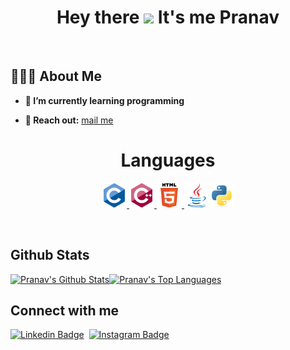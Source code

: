 <h1 align="center">Hey there <img src="https://raw.githubusercontent.com/MartinHeinz/MartinHeinz/master/wave.gif" width="30px"> It's me Pranav</h1> 

<br/>

## 🧍🏻‍♂️ About Me

- **🌱 I’m currently learning programming** 

- **📩 Reach out:** <a href="mailto:pranavpratheep25@gmail.com">mail me</a><br>

## <h1 align="center">Languages</h1>
<p align="center"> <a href="https://www.cprogramming.com/" target="_blank" rel="noreferrer"> <img src="https://raw.githubusercontent.com/devicons/devicon/master/icons/c/c-original.svg" alt="c" width="40" height="40"/> </a> <a href="https://www.w3schools.com/cpp/" target="_blank" rel="noreferrer"> <img src="https://raw.githubusercontent.com/devicons/devicon/master/icons/cplusplus/cplusplus-original.svg" alt="cplusplus" width="40" height="40"/> </a> <a href="https://www.w3.org/html/" target="_blank" rel="noreferrer"> <img src="https://raw.githubusercontent.com/devicons/devicon/master/icons/html5/html5-original-wordmark.svg" alt="html5" width="40" height="40"/> </a> <a href="https://www.java.com" target="_blank" rel="noreferrer"> <img src="https://raw.githubusercontent.com/devicons/devicon/master/icons/java/java-original.svg" alt="java" width="40" height="40"/><img src="https://raw.githubusercontent.com/devicons/devicon/master/icons/python/python-original.svg" alt="python" width="40" height="40"/> </a> </p>
<br/>

## Github Stats

  <a href="https://github.com/pranavpratheep/github-readme-stats"><img alt="Pranav's Github Stats" src="https://github-readme-stats.vercel.app/api?username=pranavpratheep&show_icons=true&count_private=true&theme=react&hide_border=true&bg_color=0D1117"/></a><a href="https://github.com/pranavpratheep/github-readme-stats"><img alt="Pranav's Top Languages" src="https://github-readme-stats.vercel.app/api/top-langs/?username=pranavpratheep&langs_count=8&count_private=true&layout=compact&theme=react&hide_border=true&bg_color=0D1117" /></a>
  <br/>
<!--
## 🛠️ My Stack
<p align="left">  
  <img alt="HTML" src="https://img.shields.io/badge/HTML-E34C26?style=for-the-badge&logo=html5&logoColor=white"/>
  &nbsp; 
  <img alt="CSS" src="https://img.shields.io/badge/CSS-3C99DC?style=for-the-badge&logo=css3&logoColor=white">
  &nbsp;
  <img alt="Bootstrap" src="https://img.shields.io/badge/BOOTSTRAP-553C7B?style=for-the-badge&logo=bootstrap&logoColor=white">
  &nbsp; 
  <img alt="JS" src="https://img.shields.io/badge/JavaScript-F0DB4F?style=for-the-badge&logo=javascript&logoColor=white">
  &nbsp;
  <img alt="Node" src="https://img.shields.io/badge/NodeJS-68A063?style=for-the-badge&logo=javascript&logoColor=white"> 
  &nbsp; 
  <img alt="Express" src="https://img.shields.io/badge/Express-A7AEE1?style=for-the-badge&logo=express&logoColor=white"/>
  &nbsp;
  <img alt="MongoDB" src="https://img.shields.io/badge/Mongodb-4DB33D?style=for-the-badge&logo=mongodb&logoColor=white"/>
  </p>
<br/>
-->

## Connect with me

<p align="left">

[![Linkedin Badge](https://img.shields.io/badge/Linkedin-2867B2?style=for-the-badge&logo=linkedin&logoColor=white&link=https://www.linkedin.com/in/pranavpratheep/)](https://www.linkedin.com/in/pranavpratheep/)&nbsp;
[![Instagram Badge](https://img.shields.io/badge/Instagram-bc2a8d?style=for-the-badge&logo=instagram&logoColor=white&link=https://www.instagram.com/pra_.nav__/)](https://www.instagram.com/pra_.nav__/)  
</p>
